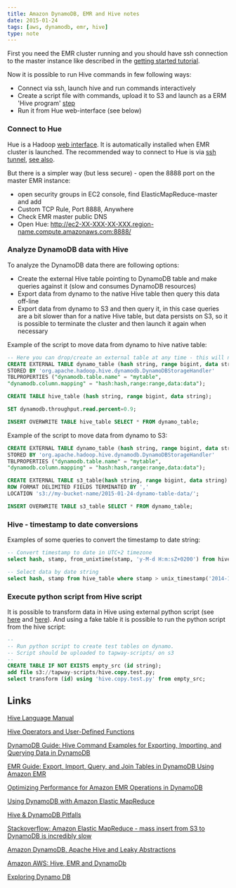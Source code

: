 ```yaml
---
title: Amazon DynamoDB, EMR and Hive notes
date: 2015-01-24
tags: [aws, dynamodb, emr, hive]
type: note
---
```


First you need the EMR cluster running and you should have ssh connection to the master instance like described in the [getting started tutorial](http://docs.aws.amazon.com/ElasticMapReduce/latest/DeveloperGuide/emr-get-started.html).

Now it is possible to run Hive commands in few following ways:

* Connect via ssh, launch hive and run commands interactively
* Create a script file with commands, upload it to S3 and launch as a ERM 'Hive program' [step](http://docs.aws.amazon.com/ElasticMapReduce/latest/DeveloperGuide/CLI_CreatingaJobFlowUsingHive.html)
* Run it from Hue web-interface (see below)

<!-- more -->

### Connect to Hue
Hue is a Hadoop [web interface](http://gethue.com/). It is automatically installed when EMR cluster is launched.
The recommended way to connect to Hue is via [ssh tunnel](http://docs.aws.amazon.com/ElasticMapReduce/latest/DeveloperGuide/gsg-hue.html), [see also](http://docs.aws.amazon.com/ElasticMapReduce/latest/DeveloperGuide/accessing-hue.html).

But there is a simpler way (but less secure) - open the 8888 port on the master EMR instance:

* open security groups in EC2 console, find ElasticMapReduce-master and add
* Custom TCP Rule, Port 8888, Anywhere
* Check EMR master public DNS
* Open Hue: http://ec2-XX-XXX-XX-XXX.region-name.compute.amazonaws.com:8888/

### Analyze DynamoDB data with Hive

To analyze the DynamoDB data there are following options:

* Create the external Hive table pointing to DynamoDB table and make queries against it (slow and consumes DynamoDB resources)
* Export data from dynamo to the native Hive table then query this data off-line
* Export data from dynamo to S3 and then query it, in this case queries are a bit slower than for a native Hive table, but data persists on S3, so it is possible to terminate the cluster and then launch it again when necessary

Example of the script to move data from dynamo to hive native table:

```sql
-- Here you can drop/create an external table at any time - this will not affect real data
CREATE EXTERNAL TABLE dynamo_table (hash string, range bigint, data string)
STORED BY 'org.apache.hadoop.hive.dynamodb.DynamoDBStorageHandler'
TBLPROPERTIES ("dynamodb.table.name" = "mytable",
"dynamodb.column.mapping" = "hash:hash,range:range,data:data");

CREATE TABLE hive_table (hash string, range bigint, data string);

SET dynamodb.throughput.read.percent=0.9;

INSERT OVERWRITE TABLE hive_table SELECT * FROM dynamo_table;
```

Example of the script to move data from dynamo to S3:

```sql
CREATE EXTERNAL TABLE dynamo_table (hash string, range bigint, data string)
STORED BY 'org.apache.hadoop.hive.dynamodb.DynamoDBStorageHandler'
TBLPROPERTIES ("dynamodb.table.name" = "mytable",
"dynamodb.column.mapping" = "hash:hash,range:range,data:data");

CREATE EXTERNAL TABLE s3_table(hash string, range bigint, data string)
ROW FORMAT DELIMITED FIELDS TERMINATED BY ','
LOCATION 's3://my-bucket-name/2015-01-24-dynamo-table-data/';

INSERT OVERWRITE TABLE s3_table SELECT * FROM dynamo_table;

```

### Hive - timestamp to date conversions

Examples of some queries to convert the timestamp to date string:

```sql
-- Convert timestamp to date in UTC+2 timezone
select hash, stamp, from_unixtime(stamp, 'y-M-d H:m:sZ+0200') from hive_table limit 10;

-- Select data by date string
select hash, stamp from hive_table where stamp > unix_timestamp('2014-12-25 10:18:41+0200') limit 10;
```

### Execute python script from Hive script

It is possible to transform data in Hive using external python script (see [here](http://andreyfradkin.com/posts/2013/06/15/combining-hive-and-python/) and [here](http://www.lichun.cc/blog/2012/06/wordcount-mapreduce-example-using-hive-on-local-and-emr/)).
And using a fake table it is possible to run the python script from the hive script:

```sql
--
-- Run python script to create test tables on dynamo.
-- Script should be uploaded to tapway-scripts/ on s3
--
CREATE TABLE IF NOT EXISTS empty_src (id string);
add file s3://tapway-scripts/hive.copy.test.py;
select transform (id) using 'hive.copy.test.py' from empty_src;
```

## Links

[Hive Language Manual](https://cwiki.apache.org/confluence/display/Hive/LanguageManual)

[Hive Operators and User-Defined Functions](https://cwiki.apache.org/confluence/display/Hive/LanguageManual+UDF)

[DynamoDB Guide: Hive Command Examples for Exporting, Importing, and Querying Data in DynamoDB](http://docs.aws.amazon.com/amazondynamodb/latest/developerguide/EMR_Hive_Commands.html)

[EMR Guide: Export, Import, Query, and Join Tables in DynamoDB Using Amazon EMR](http://docs.aws.amazon.com/ElasticMapReduce/latest/DeveloperGuide/EMRforDynamoDB.html)

[Optimizing Performance for Amazon EMR Operations in DynamoDB](http://docs.aws.amazon.com/ElasticMapReduce/latest/DeveloperGuide/EMR_Hive_Optimizing.html)

[Using DynamoDB with Amazon Elastic MapReduce](https://aws.amazon.com/articles/Elastic-MapReduce/28549)

[Hive & DynamoDB Pitfalls](http://arjon.es/2014/01/29/hive-dynamodb-pitfalls/)

[Stackoverflow: Amazon Elastic MapReduce - mass insert from S3 to DynamoDB is incredibly slow](http://stackoverflow.com/questions/10683136/amazon-elastic-mapreduce-mass-insert-from-s3-to-dynamodb-is-incredibly-slow)

[Amazon DynamoDB, Apache Hive and Leaky Abstractions](http://martinharrigan.blogspot.com/2013/07/amazon-dynamodb-apache-hive-and-leaky.html)

[Amazon AWS: Hive, EMR and DynamoDb](http://blog.singhanuvrat.com/tech/amazon-aws-hive-emr-and-dynamodb)

[Exploring Dynamo DB](https://ariyabala.wordpress.com/2013/09/13/exploring-dynamo-db/)
